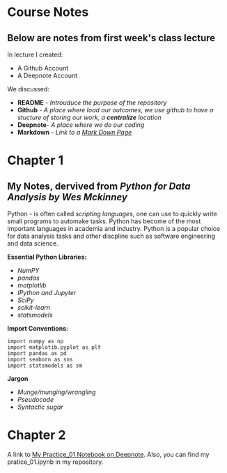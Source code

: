 # Course Notes
## Below are notes from first week's class lecture

In lecture I created:
- A Github Account
- A Deepnote Account

We discussed:

- **README** -    *Introuduce the purpose of the repository*
- **Github** -    *A place where load our outcomes, we use github to have a stucture of storing our work, a **centralize** location*
- **Deepnote**-   *A place where we do our coding*
- **Markdown** -  *Link to a [Mark Down Page](https://www.markdownguide.org/cheat-sheet/)*

# Chapter 1

## My Notes, dervived from *Python for Data Analysis by Wes Mckinney*

Python - is often called *scripting languages*, one can use to quickly write small programs to automake tasks. Python has become of the most important languages in academia and 
         industry. Python is a popular choice for data analysis tasks and other discpline such as software engineering and data science. 
         
**Essential Python Libraries:**
- *NumPY*
- *pandas*
- *matplotlib*
- *IPython and Jupyter*
- *SciPy*
- *scikit-learn*
- *statsmodels* 

**Import Conventions:**
```
import numpy as np
import matplotib.pyplot as plt
import pandas as pd 
import seaborn as sns
import statsmodels as sm
```
**Jargon**

- *Munge/munging/wrangling*
- *Pseudocode*
- *Syntactic sugar*

# Chapter 2
A link to [My Practice_01 Notebook on Deepnote](https://deepnote.com/project/a97d820f-899b-420b-ac2b-04e6e396a715#%2FPractice-01.ipynb).
Also, you can find my pratice_01.ipynb in my repository. 



         

